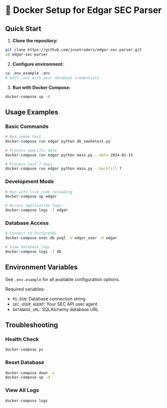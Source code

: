 # 🐳 Docker Setup for Edgar SEC Parser

## Quick Start

1. **Clone the repository:**
```bash
git clone https://github.com/josetraderx/edgar-sec-parser.git
cd edgar-sec-parser
```

2. **Configure environment:**
```bash
cp .env.example .env
# Edit .env with your database credentials
```

3. **Run with Docker Compose:**
```bash
docker-compose up -d
```

## Usage Examples

### Basic Commands
```bash
# Run smoke test
docker-compose run edgar python db_smoketest.py

# Process specific date
docker-compose run edgar python main.py --date 2024-01-15

# Process last 7 days
docker-compose run edgar python main.py --backfill 7
```

### Development Mode
```bash
# Run with live code reloading
docker-compose up edgar

# Access application logs
docker-compose logs -f edgar
```

### Database Access
```bash
# Connect to PostgreSQL
docker-compose exec db psql -U edgar_user -d edgar

# View database logs
docker-compose logs -f db
```

## Environment Variables

See `.env.example` for all available configuration options.

Required variables:
- `PG_DSN`: Database connection string
- `SEC_USER_AGENT`: Your SEC API user agent
- `DATABASE_URL`: SQLAlchemy database URL

## Troubleshooting

### Health Check
```bash
docker-compose ps
```

### Reset Database
```bash
docker-compose down -v
docker-compose up -d
```

### View All Logs
```bash
docker-compose logs
```
